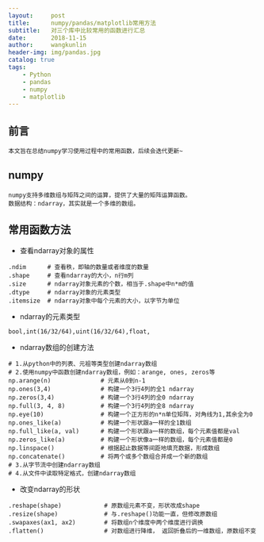 ```yaml
---
layout:     post
title:      numpy/pandas/matplotlib常用方法
subtitle:   对三个库中比较常用的函数进行汇总
date:       2018-11-15
author:     wangkunlin
header-img: img/pandas.jpg
catalog: true
tags:
    - Python 
    - pandas
    - numpy
    - matplotlib
---
```

## 前言  
    本文旨在总结numpy学习使用过程中的常用函数，后续会迭代更新~
    
## numpy 
    numpy支持多维数组与矩阵之间的运算，提供了大量的矩阵运算函数。  
    数据结构：ndarray，其实就是一个多维的数组。
    
## **常用函数方法**
- 查看ndarray对象的属性
```buildoutcfg
.ndim      # 查看秩，即轴的数量或者维度的数量  
.shape     # 查看ndarray的大小，n行m列
.size      # ndarray对象元素的个数，相当于.shape中n*m的值
.dtype     # ndarray对象的元素类型
.itemsize  # ndarray对象中每个元素的大小，以字节为单位
```
- ndarray的元素类型
```buildoutcfg
bool,int(16/32/64),uint(16/32/64),float,
```

- ndarray数组的创建方法
```buildoutcfg
# 1.从python中的列表、元祖等类型创建ndarray数组
# 2.使用numpy中函数创建ndarray数组，例如：arange, ones, zeros等
np.arange(n)              # 元素从0到n-1
np.ones(3,4)              # 构建一个3行4列的全1 ndarray
np.zeros(3,4)             # 构建一个3行4列的全0 ndarray
np.full(3, 4, 8)          # 构建一个3行4列的全8 ndarray
np.eye(10)                # 构建一个正方形的n*n单位矩阵，对角线为1,其余全为0
np.ones_like(a)           # 构建一个形状跟a一样的全1数组
np.full_like(a, val)      # 构建一个形状跟a一样的数组，每个元素值都是val
np.zeros_like(a)          # 构建一个形状像a一样的数组，每个元素值都是0
np.linspace()             # 根据起止数据等间距地填充数据，形成数组
np.concatenate()          # 将两个或多个数组合并成一个新的数组
# 3.从字节流中创建ndarray数组
# 4.从文件中读取特定格式，创建ndarray数组
```

- 改变ndarray的形状
```buildoutcfg
.reshape(shape)            # 原数组元素不变，形状改成shape
.resize(shape)             # 与.reshape()功能一直，但修改原数组
.swapaxes(ax1, ax2)        # 将数组n个维度中两个维度进行调换
.flatten()                 # 对数组进行降维， 返回折叠后的一维数组，原数组不变
```

